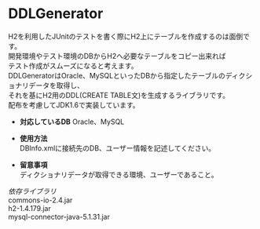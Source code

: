DDLGenerator
==================

H2を利用したJUnitのテストを書く際にH2上にテーブルを作成するのは面倒です。  
開発環境やテスト環境のDBからH2へ必要なテーブルをコピー出来れば  
テスト作成がスムーズになると考えます。  
DDLGeneratorはOracle、MySQLといったDBから指定したテーブルのディクショナリデータを取得し、  
それを基にH2用のDDL(CREATE TABLE文)を生成するライブラリです。  
配布を考慮してJDK1.6で実装しています。  
  
* **対応しているDB**
  Oracle、MySQL　　

* **使用方法**  
  DBInfo.xmlに接続先のDB、ユーザー情報を記述してください。  
  
* **留意事項**  
  ディクショナリデータが取得できる環境、ユーザーであること。  
  
*依存ライブラリ*  
  commons-io-2.4.jar  
  h2-1.4.179.jar  
  mysql-connector-java-5.1.31.jar  
  
